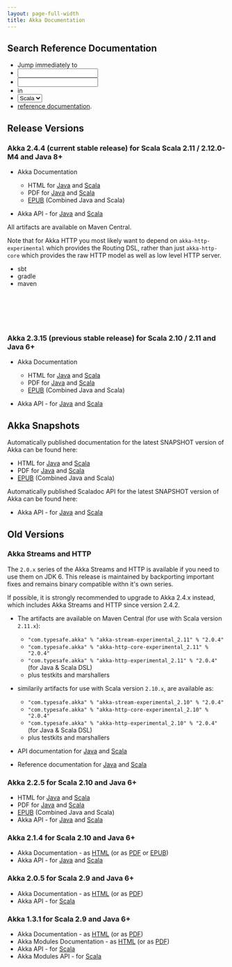 ```yaml
---
layout: page-full-width
title: Akka Documentation
---
```


## Search Reference Documentation

<ul id="search-ref-docs">
  <li>Jump immediately to</li>
  <li id="scala" class="lang"><input type="search" id="search-scala" class="search" /></li>
  <li id="java" class="hidden lang"><input type="search" id="search-java" class="search" /></li>
  <li>in</li>
  <li>
    <select id="docs-language" class="form-control">
      <option selected="selected">Scala</option>
      <option>Java</option>
    </select>
  </li>
  <li><a href="http://doc.akka.io/docs/akka/2.4.4">reference documentation</a>.</li>
</ul>

## Release Versions

### Akka 2.4.4 (current stable release) for Scala Scala 2.11 / 2.12.0-M4 and Java 8+

* Akka Documentation

  * HTML for [Java](http://doc.akka.io/docs/akka/2.4.4/java.html) and [Scala](http://doc.akka.io/docs/akka/2.4.4/scala.html)
  * PDF for [Java](http://doc.akka.io/docs/akka/2.4.4/AkkaJava.pdf) and [Scala](http://doc.akka.io/docs/akka/2.4.4/AkkaScala.pdf)
  * [EPUB](http://doc.akka.io/docs/akka/2.4.4/Akka.epub) (Combined Java and Scala)

* Akka API - for [Java](http://doc.akka.io/japi/akka/2.4.4/) and [Scala](http://doc.akka.io/api/akka/2.4.4/)

All artifacts are available on Maven Central.

Note that for Akka HTTP you most likely want to depend on `akka-http-experimental` which provides the Routing DSL,
rather than just `akka-http-core` which provides the raw HTTP model as well as low level HTTP server.

<div class="container">
  <ul class="tabs">
    <li class="tab-link sbt current" data-tab="stable-dependencies-sbt-tab">sbt</li>
    <li class="tab-link gradle" data-tab="stable-dependencies-gradle-tab">gradle</li>
    <li class="tab-link maven" data-tab="stable-dependencies-maven-tab">maven</li>
  </ul>

  <div id="stable-dependencies-sbt-tab" class="tab-content current">
    <pre><code id="stable-dependencies-sbt">    </code></pre>
  </div>
  <div id="stable-dependencies-gradle-tab" class="tab-content">
     <pre><code id="stable-dependencies-gradle">    </code></pre>
  </div>
  <div id="stable-dependencies-maven-tab" class="tab-content">
    <pre><code id="stable-dependencies-maven">    </code></pre>
  </div>
</div>

### Akka 2.3.15 (previous stable release) for Scala 2.10 / 2.11 and Java 6+

* Akka Documentation

  * HTML for [Java](http://doc.akka.io/docs/akka/2.3.15/java.html) and [Scala](http://doc.akka.io/docs/akka/2.3.15/scala.html)
  * PDF for [Java](http://doc.akka.io/docs/akka/2.3.15/AkkaJava.pdf) and [Scala](http://doc.akka.io/docs/akka/2.3.15/AkkaScala.pdf)
  * [EPUB](http://doc.akka.io/docs/akka/2.3.15/Akka.epub) (Combined Java and Scala)

* Akka API - for [Java](http://doc.akka.io/japi/akka/2.3.15/) and [Scala](http://doc.akka.io/api/akka/2.3.15/)

## Akka Snapshots

Automatically published documentation for the latest SNAPSHOT version of Akka can be found here:

* HTML for [Java](http://doc.akka.io/docs/akka/snapshot/java.html) and [Scala](http://doc.akka.io/docs/akka/snapshot/scala.html)
* PDF for [Java](http://doc.akka.io/docs/akka/snapshot/AkkaJava.pdf) and [Scala](http://doc.akka.io/docs/akka/snapshot/AkkaScala.pdf)
* [EPUB](http://doc.akka.io/docs/akka/snapshot/Akka.epub) (Combined Java and Scala)

Automatically published Scaladoc API for the latest SNAPSHOT version of Akka can be found here:

* Akka API - for [Java](http://doc.akka.io/japi/akka/snapshot/) and [Scala](http://doc.akka.io/api/akka/snapshot/)

## Old Versions

### Akka Streams and HTTP

The `2.0.x` series of the Akka Streams and HTTP is available if you need to use them on JDK 6.
This release is maintained by backporting important fixes and remains binary compatible withn it's own series.

If possible, it is strongly recommended to upgrade to Akka 2.4.x instead, which includes Akka Streams and HTTP since version 2.4.2.

* The artifacts are available on Maven Central (for use with Scala version `2.11.x`):
  * `"com.typesafe.akka" % "akka-stream-experimental_2.11" % "2.0.4"`
  * `"com.typesafe.akka" % "akka-http-core-experimental_2.11" % "2.0.4"`
  * `"com.typesafe.akka" % "akka-http-experimental_2.11" % "2.0.4"` (for Java & Scala DSL)
  * plus testkits and marshallers

* similarily artifacts for use with Scala version `2.10.x`, are available as:
  * `"com.typesafe.akka" % "akka-stream-experimental_2.10" % "2.0.4"`
  * `"com.typesafe.akka" % "akka-http-core-experimental_2.10" % "2.0.4"`
  * `"com.typesafe.akka" % "akka-http-experimental_2.10" % "2.0.4"` (for Java & Scala DSL)
  * plus testkits and marshallers

* API documentation for [Java](http://doc.akka.io/japi/akka-stream-and-http-experimental/2.0.4/) and [Scala](http://doc.akka.io/api/akka-stream-and-http-experimental/2.0.4/)

* Reference documentation for [Java](http://doc.akka.io/docs/akka-stream-and-http-experimental/2.0.4/java.html) and [Scala](http://doc.akka.io/docs/akka-stream-and-http-experimental/2.0.4/scala.html)

### Akka 2.2.5 for Scala 2.10 and Java 6+

* HTML for [Java](http://doc.akka.io/docs/akka/2.2.5/java.html) and [Scala](http://doc.akka.io/docs/akka/2.2.5/scala.html)
* PDF for [Java](http://doc.akka.io/docs/akka/2.2.5/AkkaJava.pdf) and [Scala](http://doc.akka.io/docs/akka/2.2.5/AkkaScala.pdf)
* [EPUB](http://doc.akka.io/docs/akka/2.2.5/Akka.epub) (Combined Java and Scala)
* Akka API - for [Java](http://doc.akka.io/japi/akka/2.2.5/) and [Scala](http://doc.akka.io/api/akka/2.2.5/)

### Akka 2.1.4 for Scala 2.10 and Java 6+

* Akka Documentation - as [HTML](http://doc.akka.io/docs/akka/2.1.4) (or as [PDF](http://doc.akka.io/docs/akka/2.1.4/Akka.pdf) or [EPUB](http://doc.akka.io/docs/akka/2.1.4/Akka.epub))
* Akka API - for [Java](http://doc.akka.io/japi/akka/2.1.4/) and [Scala](http://doc.akka.io/api/akka/2.1.4/)

### Akka 2.0.5 for Scala 2.9 and Java 6+

* Akka Documentation - as [HTML](http://doc.akka.io/docs/akka/2.0.5) (or as [PDF](http://doc.akka.io/docs/akka/2.0.5/Akka.pdf))
* Akka API - for [Scala](http://doc.akka.io/api/akka/2.0.5)


### Akka 1.3.1 for Scala 2.9 and Java 6+

* Akka Documentation - as [HTML](http://doc.akka.io/docs/akka/1.3.1) (or as [PDF](http://doc.akka.io/docs/akka/1.3.1/Akka.pdf))
* Akka Modules Documentation - as [HTML](http://doc.akka.io/docs/akka-modules/1.3.1) (or as [PDF](http://doc.akka.io/docs/akka-modules/1.3.1/AkkaModules.pdf))
* Akka API - for [Scala](http://doc.akka.io/api/akka/1.3.1)
* Akka Modules API - for [Scala](http://doc.akka.io/api/akka-modules/1.3.1)
